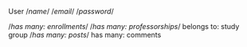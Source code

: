 User
/*name*/
/*email*/
/*password*/

/*has many: enrollments*/
/*has many: professorships*/
belongs to: study group
/*has many: posts*/
has many: comments
